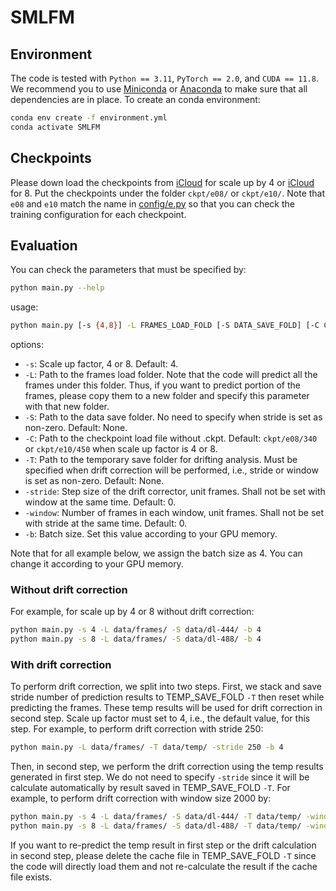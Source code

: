 # SMLFM

## Environment

The code is tested with `Python == 3.11`, `PyTorch == 2.0`, and `CUDA == 11.8`. We recommend you to use [Miniconda](https://docs.conda.io/en/latest/miniconda.html) or [Anaconda](https://www.anaconda.com/) to make sure that all dependencies are in place. To create an conda environment:
```bash
conda env create -f environment.yml
conda activate SMLFM
```

## Checkpoints

Please down load the checkpoints from [iCloud](https://www.icloud.com/iclouddrive/05cFlVujbb2TkrWANiT04tdgQ#340) for scale up by 4 or [iCloud](https://www.icloud.com/iclouddrive/0e6maAxyFbHaA3MIGSYuivcOw#450) for 8. 
Put the checkpoints under the folder `ckpt/e08/` or `ckpt/e10/`.
Note that `e08` and `e10` match the name in [config/e.py](https://github.com/tianrui-qi/SMLFM/blob/main/config/e.py) so that you can check the training configuration for each checkpoint.

## Evaluation

You can check the parameters that must be specified by:
```bash
python main.py --help
```
usage:
```bash
python main.py [-s {4,8}] -L FRAMES_LOAD_FOLD [-S DATA_SAVE_FOLD] [-C CKPT_LOAD_PATH] [-T TEMP_SAVE_FOLD]  [-stride STRIDE] [-window WINDOW] -b BATCH_SIZE
```
options:
- `-s`: Scale up factor, 4 or 8. Default: 4.
- `-L`: Path to the frames load folder. Note that the code will predict all the frames under this folder. Thus, if you want to predict portion of the frames, please copy them to a new folder and specify this parameter with that new folder.
- `-S`: Path to the data save folder. No need to specify when stride is set as non-zero. Default: None.
- `-C`: Path to the checkpoint load file without .ckpt. Default: `ckpt/e08/340` or `ckpt/e10/450` when scale up factor is 4 or 8.
- `-T`: Path to the temporary save folder for drifting analysis. Must be specified when drift correction will be performed, i.e., stride or window is set as non-zero. Default: None.
- `-stride`: Step size of the drift corrector, unit frames. Shall not be set with window at the same time. Default: 0.
- `-window`: Number of frames in each window, unit frames. Shall not be set with stride at the same time. Default: 0.
- `-b`: Batch size. Set this value according to your GPU memory.

Note that for all example below, we assign the batch size as 4. You can change it according to your GPU memory.

### Without drift correction

For example, for scale up by 4 or 8 without drift correction:
```bash
python main.py -s 4 -L data/frames/ -S data/dl-444/ -b 4
python main.py -s 8 -L data/frames/ -S data/dl-488/ -b 4
```

### With drift correction

To perform drift correction, we split into two steps. 
First, we stack and save stride number of prediction results to TEMP_SAVE_FOLD `-T` then reset while predicting the frames. 
These temp results will be used for drift correction in second step. 
Scale up factor must set to 4, i.e., the default value, for this step. 
For example, to perform drift correction with stride 250:
```bash
python main.py -L data/frames/ -T data/temp/ -stride 250 -b 4
```

Then, in second step, we perform the drift correction using the temp results generated in first step. 
We do not need to specify `-stride` since it will be calculate automatically by result saved in TEMP_SAVE_FOLD `-T`.
For example, to perform drift correction with window size 2000 by:
```bash
python main.py -s 4 -L data/frames/ -S data/dl-444/ -T data/temp/ -window 2000 -b 4
python main.py -s 8 -L data/frames/ -S data/dl-488/ -T data/temp/ -window 2000 -b 4
```

If you want to re-predict the temp result in first step or the drift calculation in second step, please delete the cache file in TEMP_SAVE_FOLD `-T` since the code will directly load them and not re-calculate the result if the cache file exists.
